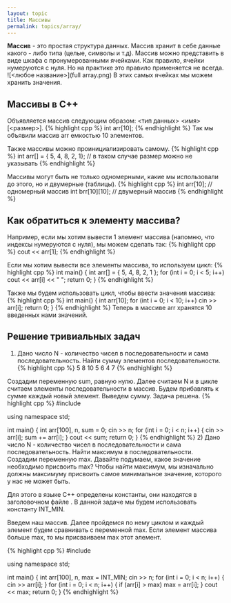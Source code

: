 ```yaml
---
layout: topic
title: Массивы
permalink: topics/array/
---
```

**Массив** - это простая структура данных. Массив хранит в себе данные какого - либо типа (целые, символы и т.д). Массив можно представить в виде шкафа с пронумерованными ячейками. Как правило, ячейки нумеруются с нуля. Но на практике это правило применяется не всегда.
![<любое название>](full array.png)
В этих самых ячейках мы можем хранить значения.

## Массивы в C++
Объявляется массив следующим образом: <тип данных> <имя>[<размер>].
{% highlight cpp %}
int arr[10];
{% endhighlight %}
Так мы объявили массив arr емкостью 10 элементов.

Также массивы можно проинициализировать самому.
{% highlight cpp %}
int arr[] = { 5, 4, 8, 2, 1}; // в таком случае размер можно не указывать
{% endhighlight %}

Массивы могут быть не только одномерными, какие мы использовали до этого, но и двумерные (таблицы).
{% highlight cpp %}
int arr[10]; // одномерный массив
int brr[10][10]; // двумерный массив
{% endhighlight %}

## Как обратиться к элементу массива?

Например, если мы хотим вывести 1 элемент массива (напомню, что индексы нумеруются с нуля), мы можем сделать так:
{% highlight cpp %}
  cout << arr[1];
{% endhighlight %}

Если мы хотим вывести все элементы массива, то используем цикл:
{% highlight cpp %}
int main()
{
	int arr[] = { 5, 4, 8, 2, 1 };
	for (int i = 0; i < 5; i++)
		cout << arr[i] << " ";
	return 0;
}
{% endhighlight %}

Также мы будем использовать цикл, чтобы ввести значения массива:
{% highlight cpp %}
int main()
{
	int arr[10];
	for (int i = 0; i < 10; i++)
		cin >> arr[i];
	return 0;
}
{% endhighlight %}
Теперь в массиве arr хранятся 10 введенных нами значений.

## Решение тривиальных задач
1) Дано число N - количество чисел в последовательности и сама последовательность. Найти сумму элементов последовательности.
{% highlight cpp %}
5
8 10 5 6 4 7
{% endhighlight %}

Создадим переменную sum, равную нулю. Далее считаем N и в цикле считаем элементы последовательности в массив. Будем прибавлять к сумме каждый новый элемент. Выведем сумму. Задача решена.
{% highlight cpp %}
#include <iostream>

using namespace std;

int main()
{
	int arr[100], n, sum = 0;
	cin >> n;
	for (int i = 0; i < n; i++)
	{
		cin >> arr[i];
		sum += arr[i];
	}
	cout << sum;
	return 0;
}
{% endhighlight %}
2) Дано число N - количество чисел в последовательности и сама последовательность. Найти максимум в последовательности.
Создадим переменную max. Давайте подумаем, какое значение необходимо присвоить max? Чтобы найти максимум, мы изначально должны максимуму присвоить самое минимальное значение, которого у нас не может быть.

Для этого в языке C++ определены константы, они находятся в заголовочном файле <clinits>. В данной задаче мы будем использовать константу INT_MIN.
	
Введем наш массив. Далее пройдемся по нему циклом и каждый элемент будем сравнивать с переменной max. Если элемент массива больше max, то мы присваиваем max этот элемент.

{% highlight cpp %}
#include <iostream>

using namespace std;

int main()
{
	int arr[100], n, max = INT_MIN;
	cin >> n;
	for (int i = 0; i < n; i++)
	{
		cin >> arr[i];
	}
	for (int i = 0; i < n; i++)
	{
		if (arr[i] > max)
			max = arr[i];
	}
	cout << max;
	return 0;
}
{% endhighlight %}
